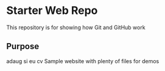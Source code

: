 # Starter Web Repo

This repository is for showing how Git and GitHub work

## Purpose
adaug si eu cv 
Sample website with plenty of files for demos
